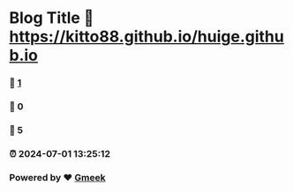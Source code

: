 # Blog Title :link: https://kitto88.github.io/huige.github.io 
### :page_facing_up: [1](https://kitto88.github.io/huige.github.io/tag.html) 
### :speech_balloon: 0 
### :hibiscus: 5 
### :alarm_clock: 2024-07-01 13:25:12 
### Powered by :heart: [Gmeek](https://github.com/Meekdai/Gmeek)
